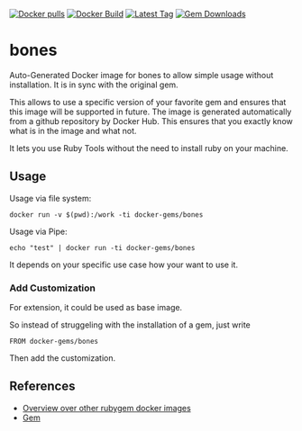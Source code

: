 [![Docker pulls](https://img.shields.io/docker/pulls/rubygem/bones.svg)](https://hub.docker.com/r/rubygem/bones/)
[![Docker Build](https://img.shields.io/docker/automated/rubygem/bones.svg)](https://hub.docker.com/r/rubygem/bones/)
[![Latest Tag](https://img.shields.io/github/tag/docker-rubygem/bones.svg)](https://hub.docker.com/r/rubygem/bones/)
[![Gem Downloads](https://img.shields.io/gem/dt/bones.svg)](https://rubygems.org/gems/bones/)
# bones

Auto-Generated Docker image for bones to allow simple usage without installation.
It is in sync with the original gem.

This allows to use a specific version of your favorite gem and ensures that this image will be supported in future.
The image is generated automatically from a github repository by Docker Hub.
This ensures that you exactly know what is in the image and what not.

It lets you use Ruby Tools without the need to install ruby on your machine.

## Usage

Usage via file system:

`docker run -v $(pwd):/work -ti docker-gems/bones`

Usage via Pipe:

`echo "test" | docker run -ti docker-gems/bones`

It depends on your specific use case how your want to use it.

### Add Customization

For extension, it could be used as base image.

So instead of struggeling with the installation of a gem, just write

`FROM docker-gems/bones`

Then add the customization.

## References

 - [Overview over other rubygem docker images](https://github.com/thinkbot/docker-rubygem)
 - [Gem](https://rubygems.org/gems/bones/)
